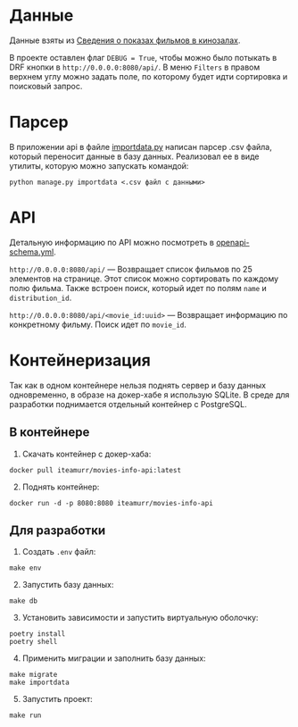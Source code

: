# Данные

Данные взяты из [Сведения о показах фильмов в кинозалах](https://opendata.mkrf.ru/opendata/7705851331-movie_gross).

В проекте оставлен флаг `DEBUG = True`, чтобы можно было потыкать в DRF кнопки в `http://0.0.0.0:8080/api/`. В меню `Filters` в правом верхнем углу можно задать поле, по которому будет идти сортировка и поисковый запрос.

# Парсер

В приложении api в файле [importdata.py](src/api/management/commands/importdata.py) написан парсер .csv файла, который переносит данные в базу данных. Реализовал ее в виде утилиты, которую можно запускать командой:

```
python manage.py importdata <.csv файл с данными>
```

# API

Детальную информацию по API можно посмотреть в [openapi-schema.yml](openapi-schema.yml).

`http://0.0.0.0:8080/api/` — Возвращает список фильмов по 25 элементов на странице. Этот список можно сортировать по каждому полю фильма. Также встроен поиск, который идет по полям `name` и `distribution_id`.

`http://0.0.0.0:8080/api/<movie_id:uuid>` — Возвращает информацию по конкретному фильму. Поиск идет по `movie_id`.

# Контейнеризация

Так как в одном контейнере нельзя поднять сервер и базу данных одновременно, в образе на докер-хабе я использую SQLite. В среде для разработки поднимается отдельный контейнер с PostgreSQL.

## В контейнере

1. Скачать контейнер с докер-хаба:
```
docker pull iteamurr/movies-info-api:latest
```
2. Поднять контейнер:
```
docker run -d -p 8080:8080 iteamurr/movies-info-api
```

## Для разработки

1. Создать `.env` файл:
```
make env
```
2. Запустить базу данных:
```
make db
```
3. Установить зависимости и запустить виртуальную оболочку:
```
poetry install
poetry shell
```
4. Применить миграции и заполнить базу данных:
```
make migrate
make importdata
```
5. Запустить проект:
```
make run
```
